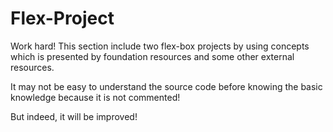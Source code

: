 # Flex-Project

Work hard!
This section include two flex-box projects by using concepts which is presented by foundation resources and some other external resources.

It may not be easy to understand the source code before knowing the basic knowledge because it is not commented!

But indeed, it will be improved!
